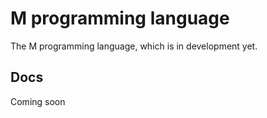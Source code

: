 # M programming language

The M programming language, which is in development yet.

## Docs

Coming soon